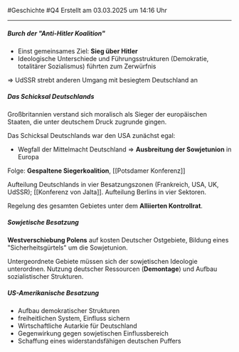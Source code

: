 #Geschichte #Q4 Erstellt am 03.03.2025 um 14:16 Uhr

---

##### Burch der "Anti-Hitler Koalition"

- Einst gemeinsames Ziel: **Sieg über Hitler**
- Ideologische Unterschiede und Führungsstrukturen (Demokratie, totalitärer Sozialismus) führten zum Zerwürfnis

$\Rightarrow$ UdSSR strebt anderen Umgang mit besiegtem Deutschland an

##### Das Schicksal Deutschlands

Großbritannien verstand sich moralisch als Sieger der europäischen Staaten, die unter deutschem Druck zugrunde gingen.

Das Schicksal Deutschlands war den USA zunächst egal:
- Wegfall der Mittelmacht Deutschland $\Rightarrow$ **Ausbreitung der Sowjetunion** in Europa

Folge: **Gespaltene Siegerkoalition**, [[Potsdamer Konferenz]]

Aufteilung Deutschlands in vier Besatzungszonen (Frankreich, USA, UK, UdSSR); [[Konferenz von Jalta]].
Aufteilung Berlins in vier Sektoren.

Regelung des gesamten Gebietes unter dem **Alliierten Kontrollrat**.

##### Sowjetische Besatzung

**Westverschiebung Polens** auf kosten Deutscher Ostgebiete, Bildung eines "Sicherheitsgürtels" um die Sowjetunion. 

Untergeordnete Gebiete müssen sich der sowjetischen Ideologie unterordnen.
Nutzung deutscher Ressourcen (**Demontage**) und Aufbau sozialistischer Strukturen.

##### US-Amerikanische Besatzung

- Aufbau demokratischer Strukturen
- freiheitlichen System, Einfluss sichern
- Wirtschaftliche Autarkie für Deutschland
- Gegenwirkung gegen sowjetischen Einflussbereich
- Schaffung eines widerstandsfähigen deutschen Puffers

